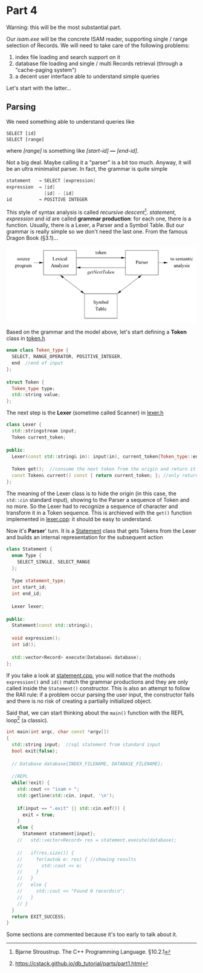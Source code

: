 # Part 4

Warning: this will be the most substantial part.

Our _isam.exe_ will be the concrete ISAM reader, supporting single / range selection of Records. We will need to take care of the following problems:

1. index file loading and search support on it
2. database file loading and single / multi Records retrieval (through a "cache-paging system")
3. a decent user interface able to understand simple queries

Let's start with the latter...

## Parsing

We need something able to understand queries like

```
SELECT [id]
SELECT [range]
```

where _[range]_ is something like _[start-id]_ **—** _[end-id]_.

Not a big deal. Maybe calling it a "parser" is a bit too much. Anyway, it will be an ultra minimalist parser. In fact, the grammar is quite simple

```c
statement   → SELECT [expression]
expression  → [id]
              [id] - [id]
id          → POSITIVE INTEGER
```

This style of syntax analysis is called _recursive descent_[^1]. _statement_, _expression_ and _id_ are called **grammar production**: for each one, there is a function. Usually, there is a Lexer, a Parser and a Symbol Table. But our grammar is really simple so we don't need the last one. From the famous Dragon Book (§3.1)...

![](./lexer-parser-table.png)

Based on the grammar and the model above, let's start defining a **Token** class in [token.h](https://github.com/JohnHop/useless_isam/blob/main/token.h)

```C++
enum class Token_type {
  SELECT, RANGE_OPERATOR, POSITIVE_INTEGER,
  end  //end of input
};

struct Token {
  Token_type type;
  std::string value;
};
```

The next step is the **Lexer** (sometime called Scanner) in [lexer.h](https://github.com/JohnHop/useless_isam/blob/main/lexer.h)

```C++
class Lexer {
  std::stringstream input;
  Token current_token;

public:
  Lexer(const std::string& in): input(in), current_token{Token_type::end} { };

  Token get();  //consume the next token from the origin and return it
  const Token& current() const { return current_token; }; //only returns the current token
};
```

The meaning of the Lexer class is to hide the origin (in this case, the `std::cin` standard input), showing to the Parser a sequence of Token and no more. So the Lexer had to recognize a sequence of character and transform it in a Token sequence. This is archieved with the `get()` function implemented in [lexer.cpp](https://github.com/JohnHop/useless_isam/blob/main/lexer.h): it should be easy to understand.

Now it's **Parser**' turn. It is a [Statement](https://github.com/JohnHop/useless_isam/blob/main/statement.h) class that gets Tokens from the Lexer and builds an internal representation for the subsequent action

```C++
class Statement {
  enum Type {
    SELECT_SINGLE, SELECT_RANGE
  };

  Type statement_type;
  int start_id;
  int end_id;

  Lexer lexer;

public:
  Statement(const std::string&);

  void expression();
  int id();

  std::vector<Record> execute(Database& database);
};
```

If you take a look at [statement.cpp](https://github.com/JohnHop/useless_isam/blob/main/lexer.cpp), you will notice that the mothods `expression()` and `id()` match the grammar productions and they are only called inside the `Statement()` constructor. This is also an attempt to follow the RAII rule: if a problem occur parsing the user input, the constructor fails and there is no risk of creating a partially initialized object.

Said that, we can start thinking about the `main()` function with the REPL loop[^2] (a classic).

```C++
int main(int argc, char const *argv[])
{
  std::string input;  //sql statement from standard input
  bool exit{false};

  // Database database{INDEX_FILENAME, DATABASE_FILENAME};

  //REPL
  while(!exit) {
    std::cout << "isam > ";
    std::getline(std::cin, input, '\n');

    if(input == ".exit" || std::cin.eof()) {
      exit = true;
    }
    else {
      Statement statement{input};
    //   std::vector<Record> res = statement.execute(database);

    //   if(res.size()) {
    //     for(auto& e: res) { //showing results
    //       std::cout << e;
    //     }
    //   }
    //   else {
    //     std::cout << "Found 0 records\n";
    //   }
    // }
  }
  return EXIT_SUCCESS;
}
```

Some sections are commented because it's too early to talk about it. 

[^1]: Bjarne Stroustrup. The C++ Programming Language. ̀§10.2.1
[^2]: https://cstack.github.io/db_tutorial/parts/part1.html